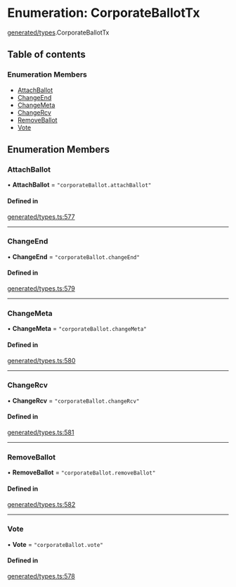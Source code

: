 # Enumeration: CorporateBallotTx

[generated/types](../wiki/generated.types).CorporateBallotTx

## Table of contents

### Enumeration Members

- [AttachBallot](../wiki/generated.types.CorporateBallotTx#attachballot)
- [ChangeEnd](../wiki/generated.types.CorporateBallotTx#changeend)
- [ChangeMeta](../wiki/generated.types.CorporateBallotTx#changemeta)
- [ChangeRcv](../wiki/generated.types.CorporateBallotTx#changercv)
- [RemoveBallot](../wiki/generated.types.CorporateBallotTx#removeballot)
- [Vote](../wiki/generated.types.CorporateBallotTx#vote)

## Enumeration Members

### AttachBallot

• **AttachBallot** = ``"corporateBallot.attachBallot"``

#### Defined in

[generated/types.ts:577](https://github.com/PolymeshAssociation/polymesh-sdk/blob/079537ad/src/generated/types.ts#L577)

___

### ChangeEnd

• **ChangeEnd** = ``"corporateBallot.changeEnd"``

#### Defined in

[generated/types.ts:579](https://github.com/PolymeshAssociation/polymesh-sdk/blob/079537ad/src/generated/types.ts#L579)

___

### ChangeMeta

• **ChangeMeta** = ``"corporateBallot.changeMeta"``

#### Defined in

[generated/types.ts:580](https://github.com/PolymeshAssociation/polymesh-sdk/blob/079537ad/src/generated/types.ts#L580)

___

### ChangeRcv

• **ChangeRcv** = ``"corporateBallot.changeRcv"``

#### Defined in

[generated/types.ts:581](https://github.com/PolymeshAssociation/polymesh-sdk/blob/079537ad/src/generated/types.ts#L581)

___

### RemoveBallot

• **RemoveBallot** = ``"corporateBallot.removeBallot"``

#### Defined in

[generated/types.ts:582](https://github.com/PolymeshAssociation/polymesh-sdk/blob/079537ad/src/generated/types.ts#L582)

___

### Vote

• **Vote** = ``"corporateBallot.vote"``

#### Defined in

[generated/types.ts:578](https://github.com/PolymeshAssociation/polymesh-sdk/blob/079537ad/src/generated/types.ts#L578)
